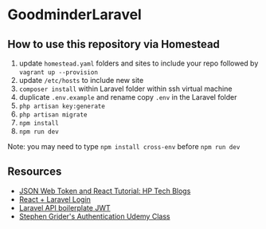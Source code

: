 # GoodminderLaravel

## How to use this repository via Homestead

1) update `homestead.yaml` folders and sites to include your repo followed by `vagrant up --provision`
2) update `/etc/hosts` to include new site
3) `composer install` within Laravel folder within ssh virtual machine
4) duplicate `.env.example` and rename copy `.env` in the Laravel folder
5) `php artisan key:generate`
6) `php artisan migrate`
7) `npm install`
8) `npm run dev`

Note: you may need to type
`npm install cross-env`
before `npm run dev`

<h2>Resources</h2>
    <ul>
      <li><a href='https://hptechblogs.com/using-json-web-token-react/' target='_blank' rel="noopener noreferrer">JSON Web Token and React Tutorial: HP Tech Blogs</a></li>
      <li><a href='https://github.com/lijujohn13/react-laravel-auth' target='_blank' rel="noopener noreferrer">React + Laravel Login</a>
</li>
      <li><a href='https://github.com/francescomalatesta/laravel-api-boilerplate-jwt' target='_blank' rel="noopener noreferrer">Laravel API boilerplate JWT</a></li>
  <li><a href='https://www.udemy.com/react-redux-tutorial/' target='_blank' rel="noopener noreferrer">Stephen Grider's Authentication Udemy Class</a></li>
              </ul>
